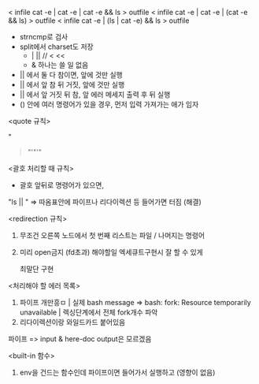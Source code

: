 < infile cat -e | cat -e | cat -e && ls > outfile 
< infile cat -e | cat -e | (cat -e && ls) > outfile 
< infile cat -e | (ls | cat -e) && ls > outfile 

<!--- 문법 검사 먼저(split 시 문제 생길 것들)
	- > >> 
	- | ||
	- >>>-->
- strncmp로 검사 
- split에서 charset도 저장
	- | || // < << 
	- & 하나는 쓸 일 없음
- || 에서 둘 다 참이면, 앞에 것만 실행
- || 에서 앞 참 뒤 거짓, 앞에 것만 실행
- || 에서 앞 거짓 뒤 참, 앞 에러 메세지 출력 후 뒤 실행
- () 안에 여러 명령어가 있을 경우, 먼저 입력 가져가는 애가 임자

<quote 규칙>
               
"
> \"'\"'"

<괄호 처리할 때 규칙>
- 괄호 앞뒤로 명령어가 있으면, 

"ls || "
=> 따옴표안에 파이프나 리다이렉션 등 들어가면 터짐 (해결)


<redirection 규칙>

1. 	무조건 오른쪽 노드에서 첫 번째 리스트는 파일 / 나머지는 명령어
2. 미리 open금지 (fd초과)
해야할일
	엑세큐트구현시 잘 할 수 있게

	최말단 구현 

<처리해야 할 에러 목록>
1. 파이프 개만흥ㅁ | 실제 bash message =>  bash: fork: Resource temporarily unavailable | 렉싱단계에서 전체 fork개수 파악
2. 리다이렉션이랑 와일드카드 붙어있음

파이프 => input & here-doc
	output은 모르겠음

<built-in 함수>
1. env을 건드는 함수인데 파이프이면 들어가서 실행하고 (영향이 없음)